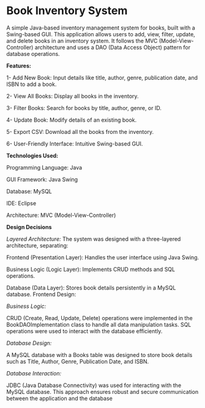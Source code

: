 # Book Inventory System

A simple Java-based inventory management system for books, built with a Swing-based GUI. This application allows users to add, view, filter, update, and delete books in an inventory system. It follows the MVC (Model-View-Controller) architecture and uses a DAO (Data Access Object) pattern for database operations.


**Features:**

1- Add New Book: Input details like title, author, genre, publication date, and ISBN to add a book.

2- View All Books: Display all books in the inventory.

3- Filter Books: Search for books by title, author, genre, or ID.

4- Update Book: Modify details of an existing book.

5- Export CSV: Download all the books from the inventory.

6- User-Friendly Interface: Intuitive Swing-based GUI.


**Technologies Used:**

Programming Language: Java

GUI Framework: Java Swing

Database: MySQL

IDE:  Eclipse 

Architecture: MVC (Model-View-Controller)

**Design Decisions** 

*Layered Architecture:*
The system was designed with a three-layered architecture, separating:

Frontend (Presentation Layer): Handles the user interface using Java Swing.

Business Logic (Logic Layer): Implements CRUD methods and SQL operations.

Database (Data Layer): Stores book details persistently in a MySQL database.
Frontend Design:

*Business Logic:*

CRUD (Create, Read, Update, Delete) operations were implemented in the BookDAOImplementation class to handle all data manipulation tasks.
SQL operations were used to interact with the database efficiently.

*Database Design:*

A MySQL database with a Books table was designed to store book details such as Title, Author, Genre, Publication Date, and ISBN.

*Database Interaction:*

JDBC (Java Database Connectivity) was used for interacting with the MySQL database. This approach ensures robust and secure communication between the application and the database
